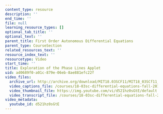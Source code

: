 ```yaml
---
content_type: resource
description: ''
end_time: ''
file: null
learning_resource_types: []
optional_tab_title: ''
optional_text: ''
parent_title: First Order Autonomous Differential Equations
parent_type: CourseSection
related_resources_text: ''
resource_index_text: ''
resourcetype: Video
start_time: ''
title: Exploration of the Phase Lines Applet
uid: ad0689f0-a01c-879e-06eb-8ae881efc22f
video_files:
  archive_url: http://archive.org/download/MIT18.03SCF11/MIT18_03SCf11_app5.mp4
  video_captions_file: /courses/18-03sc-differential-equations-fall-2011/be7314a95e23567aa1f44e1c0f12ba9e_d521hz0sGtE.vtt
  video_thumbnail_file: https://img.youtube.com/vi/d521hz0sGtE/default.jpg
  video_transcript_file: /courses/18-03sc-differential-equations-fall-2011/4b7a9442fe959e7680cd7b7a16b1535c_d521hz0sGtE.pdf
video_metadata:
  youtube_id: d521hz0sGtE
---
```

